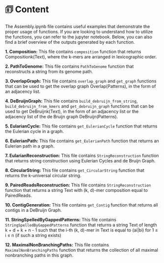 # 🗊 Content

The Assembly.ipynb file contains useful examples that demonstrate the proper usage of functions. If you are looking to understand how to utilize the functions, you can refer to the jupyter notebook. Below, you can also find a brief overview of the outputs generated by each function.


**1. Composition:** This file contains `composition` function that returns Compositionk(Text), where the k-mers are arranged in lexicographic order.

**2. PathToGenome:** This file contains `PathToGenome` function that reconstructs a string from its genome path.

**3. OverlapGraph:** This file contains `overlap_graph` and `get_graph` functions that can be used to get the overlap graph Overlap(Patterns), in the form of an adjacency list.

**4. DeBruijnGraph:** This file contains `build_debruijn_from_string`, `build_debruijn_from_kmers` and `get_debruijn_graph` functions that can be used to get DeBruijnk(Text), in the form of an adjacency list or the adjacency list of the de Bruijn graph DeBruijn(Patterns).

**5. EularianCycle:** This file contains `get_EulerianCycle` function that returns the Eulerian cycle in a graph.

**6. EulerianPath:** This file contains `get_EulerianPath` function that returns an Eulerian path in a graph.

**7. EularianReconstruction:** This file contains `StringReconstruction` function that returns string construction using Eulerian Cycles and de Bruijn Graph.

**8. CircularString:** This file contains `get_CircularString` function that returns the k-universal circular string.

**9. PairedReadsReconstruction:** This file contains `StringReconstruction` function that returns a string Text with (k, d)-mer composition equal to PairedReads.

**10. ContigGeneration:** This file contains `get_Contig` function that returns all contigs in a DeBruijn Graph.

**11. StringSpelledByGappedPatterns:** This file contains `StringSpelledByGappedPatterns` function that returns a string Text of length k + d + k + n - 1 such that the i-th (k, d)-mer in Text is equal to (ai|bi) for 1 ≤ i ≤ n (if such a string exists)

**12. MaximalNonBranchingPaths:** This file contains `MaximalNonBranchingPaths` function that returns the collection of all maximal nonbranching paths in this graph.


